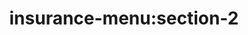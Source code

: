 ---
title: 'insurance-menu:section-2'
pt: >-
    insurance-menu:section-2
en: >-
    insurance-menu:section-2
---